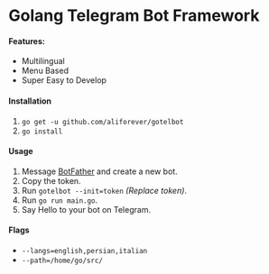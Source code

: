 # **Golang Telegram Bot Framework**

#### **Features:**
+ Multilingual
+ Menu Based
+ Super Easy to Develop


#### **Installation**
1. `go get -u github.com/aliforever/gotelbot`
2. `go install`

#### **Usage**
1. Message [BotFather](https://t.me/botfather) and create a new bot.
2. Copy the token.
3. Run `gotelbot --init=token` _(Replace token)_.
4. Run `go run main.go`.
5. Say Hello to your bot on Telegram. 

#### **Flags**
+ `--langs=english,persian,italian`
+ `--path=/home/go/src/`
